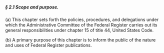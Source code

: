 ##### § 2.1 Scope and purpose. #####

(a) This chapter sets forth the policies, procedures, and delegations under which the Administrative Committee of the Federal Register carries out its general responsibilities under chapter 15 of title 44, United States Code.

(b) A primary purpose of this chapter is to inform the public of the nature and uses of Federal Register publications.